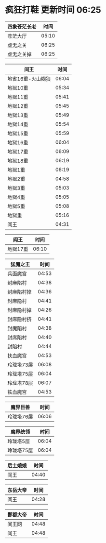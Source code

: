 # 疯狂打鞋 更新时间 06:25

| 四象苍茫长老   | 时间    |
|--------|-------|
| 苍茫大厅 | 05:10 |
| 虚无之关 | 06:25 |
| 虚无之关掉 | 06:25 |

| 间王   | 时间    |
|--------|-------|
| 地省16重-火山糊狼 | 06:04 |
| 地狱10重 | 05:34 |
| 地狱11重 | 05:41 |
| 地狱12重 | 05:45 |
| 地狱13重 | 05:49 |
| 地狱14重 | 05:54 |
| 地狱15重 | 05:59 |
| 地狱16重 | 06:04 |
| 地狱17重 | 06:09 |
| 地狱18重 | 06:19 |
| 地狱1重 | 06:19 |
| 地狱2重 | 04:58 |
| 地狱3重 | 05:03 |
| 地狱4重 | 05:05 |
| 地狱5重 | 05:08 |
| 地狱重 | 05:16 |
| 阎王 | 04:31 |

| 阎王   | 时间    |
|--------|-------|
| 地狱17重 | 06:10 |

| 猛魔之王   | 时间    |
|--------|-------|
| 兵面魔宫 | 04:53 |
| 封麻陷村 | 04:38 |
| 封麻陷村掉 | 04:36 |
| 封麻隐村 | 04:41 |
| 封麻隐村掉 | 04:26 |
| 封麻隐村挤 | 04:41 |
| 封魔陷村 | 04:38 |
| 封席陷村 | 04:40 |
| 封陷村 | 04:44 |
| 扶血魔宫 | 04:53 |
| 玲珑塔73层 | 06:08 |
| 玲珑塔75层 | 06:04 |
| 玲珑塔78层 | 06:07 |
| 铁血魔宫 | 04:53 |

| 魔界巨兽   | 时间    |
|--------|-------|
| 玲珑塔76层 | 06:06 |

| 魔界统领   | 时间    |
|--------|-------|
| 玲珑塔5层 | 06:04 |
| 玲珑塔75层 | 06:04 |

| 后土娘娘   | 时间    |
|--------|-------|
| 阎王 | 04:40 |

| 东岳大帝   | 时间    |
|--------|-------|
| 阎王 | 04:28 |

| 酆都大帝   | 时间    |
|--------|-------|
| 间王网 | 04:48 |
| 阎王 | 04:48 |